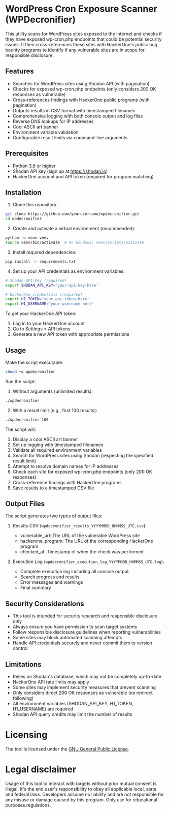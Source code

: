 # WordPress Cron Exposure Scanner (WPDecronifier)

This utility scans for WordPress sites exposed to the internet and checks if they have exposed wp-cron.php endpoints that could be potential security issues. It then cross-references these sites with HackerOne's public bug bounty programs to identify if any vulnerable sites are in scope for responsible disclosure.

## Features

- Searches for WordPress sites using Shodan API (with pagination)
- Checks for exposed wp-cron.php endpoints (only considers 200 OK responses as vulnerable)
- Cross-references findings with HackerOne public programs (with pagination)
- Outputs results in CSV format with timestamped filenames
- Comprehensive logging with both console output and log files
- Reverse DNS lookups for IP addresses
- Cool ASCII art banner
- Environment variable validation
- Configurable result limits via command-line arguments

## Prerequisites

- Python 3.6 or higher
- Shodan API key (sign up at https://shodan.io)
- HackerOne account and API token (required for program matching)

## Installation

1. Clone this repository:
```bash
git clone https://github.com/yourusername/wpdecronifier.git
cd wpdecronifier
```

2. Create and activate a virtual environment (recommended):
```bash
python -m venv venv
source venv/bin/activate  # On Windows: venv\Scripts\activate
```

3. Install required dependencies:
```bash
pip install -r requirements.txt
```

4. Set up your API credentials as environment variables:

```bash
# Shodan API Key (required)
export SHODAN_API_KEY='your-api-key-here'

# HackerOne credentials (required)
export H1_TOKEN='your-api-token-here'
export H1_USERNAME='your-username-here'
```

To get your HackerOne API token:
1. Log in to your HackerOne account
2. Go to Settings > API tokens
3. Generate a new API token with appropriate permissions

## Usage

Make the script executable:
```bash
chmod +x wpdecronifier
```

Run the script:

1. Without arguments (unlimited results):
```bash
./wpdecronifier
```

2. With a result limit (e.g., first 100 results):
```bash
./wpdecronifier 100
```

The script will:
1. Display a cool ASCII art banner
2. Set up logging with timestamped filenames
3. Validate all required environment variables
4. Search for WordPress sites using Shodan (respecting the specified result limit)
5. Attempt to resolve domain names for IP addresses
6. Check each site for exposed wp-cron.php endpoints (only 200 OK responses)
7. Cross-reference findings with HackerOne programs
8. Save results to a timestamped CSV file

## Output Files

The script generates two types of output files:

1. Results CSV (`wpdecronifier_results_YYYYMMDD_HHMMSS_UTC.csv`):
   - vulnerable_url: The URL of the vulnerable WordPress site
   - hackerone_program: The URL of the corresponding HackerOne program
   - checked_at: Timestamp of when the check was performed

2. Execution Log (`wpdecronifier_execution_log_YYYYMMDD_HHMMSS_UTC.log`):
   - Complete execution log including all console output
   - Search progress and results
   - Error messages and warnings
   - Final summary

## Security Considerations

- This tool is intended for security research and responsible disclosure only
- Always ensure you have permission to scan target systems
- Follow responsible disclosure guidelines when reporting vulnerabilities
- Some sites may block automated scanning attempts
- Handle API credentials securely and never commit them to version control

## Limitations

- Relies on Shodan's database, which may not be completely up-to-date
- HackerOne API rate limits may apply
- Some sites may implement security measures that prevent scanning
- Only considers direct 200 OK responses as vulnerable (no redirect following)
- All environment variables (SHODAN_API_KEY, H1_TOKEN, H1_USERNAME) are required
- Shodan API query credits may limit the number of results

# Licensing

The tool is licensed under the [GNU General Public License](https://www.gnu.org/licenses/gpl-3.0.en.html).

# Legal disclaimer

Usage of this tool to interact with targets without prior mutual consent is illegal. It's the end user's responsibility to obey all applicable local, state and federal laws. Developers assume no liability and are not responsible for any misuse or damage caused by this program. Only use for educational purposes.regulations. 
